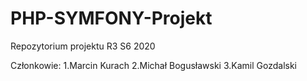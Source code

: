 # PHP-SYMFONY-Projekt
Repozytorium projektu R3 S6 2020

Członkowie:
1.Marcin Kurach
2.Michał Bogusławski
3.Kamil Gozdalski 
